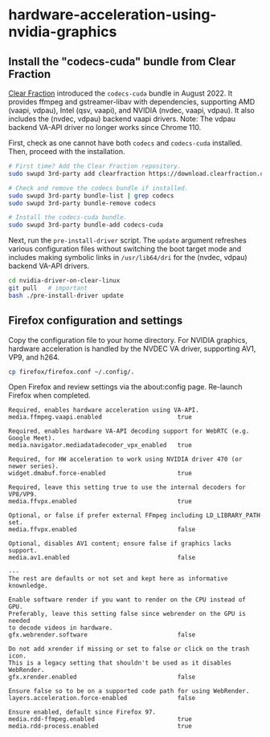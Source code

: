 # hardware-acceleration-using-nvidia-graphics

## Install the "codecs-cuda" bundle from Clear Fraction

[Clear Fraction](https://clearfraction.cf) introduced the `codecs-cuda` bundle in August 2022. It provides ffmpeg and gstreamer-libav with dependencies, supporting AMD (vaapi, vdpau), Intel (qsv, vaapi), and NVIDIA (nvdec, vaapi, vdpau). It also includes the (nvdec, vdpau) backend vaapi drivers. Note: The vdpau backend VA-API driver no longer works since Chrome 110.

First, check as one cannot have both `codecs` and `codecs-cuda` installed. Then, proceed with the installation.

```bash
# First time? Add the Clear Fraction repository.
sudo swupd 3rd-party add clearfraction https://download.clearfraction.cf/update

# Check and remove the codecs bundle if installed.
sudo swupd 3rd-party bundle-list | grep codecs
sudo swupd 3rd-party bundle-remove codecs

# Install the codecs-cuda bundle.
sudo swupd 3rd-party bundle-add codecs-cuda
```

Next, run the `pre-install-driver` script. The `update` argument refreshes various configuration files without switching the boot target mode and includes making symbolic links in `/usr/lib64/dri` for the (nvdec, vdpau) backend VA-API drivers.

```bash
cd nvidia-driver-on-clear-linux
git pull   # important
bash ./pre-install-driver update
```

## Firefox configuration and settings

Copy the configuration file to your home directory. For NVIDIA graphics, hardware acceleration is handled by the NVDEC VA driver, supporting AV1, VP9, and h264.

```bash
cp firefox/firefox.conf ~/.config/.
```

Open Firefox and review settings via the about:config page. Re-launch Firefox when completed.

```text
Required, enables hardware acceleration using VA-API.
media.ffmpeg.vaapi.enabled                     true

Required, enables hardware VA-API decoding support for WebRTC (e.g. Google Meet).
media.navigator.mediadatadecoder_vpx_enabled   true

Required, for HW acceleration to work using NVIDIA driver 470 (or newer series).
widget.dmabuf.force-enabled                    true

Required, leave this setting true to use the internal decoders for VP8/VP9.
media.ffvpx.enabled                            true

Optional, or false if prefer external FFmpeg including LD_LIBRARY_PATH set.
media.ffvpx.enabled                            false

Optional, disables AV1 content; ensure false if graphics lacks support.
media.av1.enabled                              false

---
The rest are defaults or not set and kept here as informative knownledge.

Enable software render if you want to render on the CPU instead of GPU.
Preferably, leave this setting false since webrender on the GPU is needed
to decode videos in hardware.
gfx.webrender.software                         false

Do not add xrender if missing or set to false or click on the trash icon.
This is a legacy setting that shouldn't be used as it disables WebRender.
gfx.xrender.enabled                            false

Ensure false so to be on a supported code path for using WebRender.
layers.acceleration.force-enabled              false

Ensure enabled, default since Firefox 97.
media.rdd-ffmpeg.enabled                       true
media.rdd-process.enabled                      true
```

